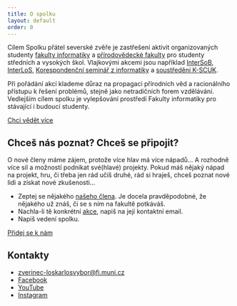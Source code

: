 ```yaml
---
title: O spolku
layout: default
order: 0
---
```


Cílem Spolku přátel severské zvěře je zastřešení aktivit organizovaných studenty <a href="https://www.fi.muni.cz/">fakulty informatiky</a> a <a href="http://www.sci.muni.cz/">přírodovědecké fakulty</a> pro studenty středních a vysokých škol. Vlajkovými akcemi jsou například <a href="https://intersob.math.muni.cz/">InterSoB</a>, <a href="https://interlos.fi.muni.cz/">InterLoS</a>, <a href="https://ksi.fi.muni.cz/">Korespondenční seminář z informatiky</a> a <a href="https://kscuk.fi.muni.cz">soustředění K-SCUK</a>.

Při pořádání akcí klademe důraz na propagaci přírodních věd a racionálního
přístupu k řešení problémů, stejně jako netradičních forem vzdělávání.
Vedlejším cílem spolku je vylepšování prostředí Fakulty informatiky pro
stávající i budoucí studenty.

<a class="btn btn-large" href="/events">Chci vědět více</a>

## Chceš nás poznat? Chceš se připojit?

O nové členy máme zájem, protože více hlav má více nápadů&hellip; A rozhodně
více sil a možností podnikat své(hlavé) projekty. Pokud máš nějaký nápad
na projekt, hru, či třeba jen rád učíš druhé, rád si hraješ, chceš poznat nové
lidi a získat nové zkušenosti&hellip;

 * Zeptej se nějakého [našeho člena](/members). Je docela
   pravděpodobné, že nějakého už znáš, či se s ním na fakultě potkáváš.
 * Nachla-li tě konkrétní [akce](/events), napiš na její kontaktní email.
 * Napiš vedení spolku.

<a class="btn btn-large" href="/prihlaska">Přidej se k nám</a>

## Kontakty

 * [zverinec-<span class="nocss">loskarlos</span>vybor@fi.muni.cz]()
 * [Facebook](https://www.facebook.com/zverinec)
 * [YouTube](https://www.youtube.com/channel/UCmodZoLOSBFiFgimfAN5hpA)
 * [Instagram](https://instagram.com/spolekzverinec)
